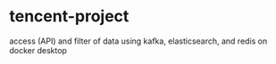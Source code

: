 # tencent-project
access (API) and filter of data using kafka, elasticsearch, and redis on docker desktop
